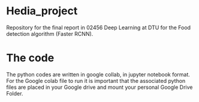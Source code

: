 # Hedia_project
Repository for the final report in 02456 Deep Learning at DTU for the Food detection algorithm (Faster RCNN).

# The code
The python codes are written in google collab, in jupyter notebook format.
For the Google colab file to run it is important that the associated python files are placed in your Google drive and mount your personal Google Drive Folder.
